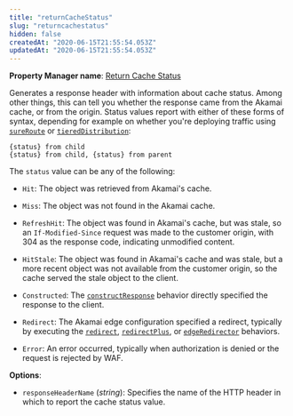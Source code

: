```yaml
---
title: "returnCacheStatus"
slug: "returncachestatus"
hidden: false
createdAt: "2020-06-15T21:55:54.053Z"
updatedAt: "2020-06-15T21:55:54.053Z"
---
```

__Property Manager name__: [Return Cache Status](https://control.akamai.com/wh/CUSTOMER/AKAMAI/en-US/WEBHELP/property-manager/property-manager-help/csh_lookup.html?id=PM_9028)

Generates a response header with information about cache status. Among other things, this can tell you whether the response came from the Akamai cache, or from the origin. Status values report with either of these forms of syntax, depending for example on whether you're deploying traffic using [`sureRoute`](#sureroute) or [`tieredDistribution`](#tiereddistribution):

    {status} from child
    {status} from child, {status} from parent

The `status` value can be any of the following:

- `Hit`: The object was retrieved from Akamai's cache.

- `Miss`: The object was not found in the Akamai cache.

- `RefreshHit`: The object was found in Akamai's cache, but was stale, so an `If-Modified-Since` request was made to the customer origin, with 304 as the response code, indicating unmodified content.

- `HitStale`: The object was found in Akamai's cache and was stale, but a more recent object was not available from the customer origin, so the cache served the stale object to the client.

- `Constructed`: The [`constructResponse`](#constructresponse) behavior directly specified the response to the client.

- `Redirect`: The Akamai edge configuration specified a redirect, typically by executing the [`redirect`](#redirect), [`redirectPlus`](#redirectplus), or [`edgeRedirector`](#edgeredirector) behaviors.

- `Error`: An error occurred, typically when authorization is denied or the request is rejected by WAF.

__Options__:

<div class="option" markdown="1" id="returnCacheStatus.responseHeaderName" >

- `responseHeaderName` (_string_): Specifies the name of the HTTP header in which to report the cache status value.

</div>

</div>

<div class="feature" data-feature="rewriteUrl" markdown="1">
